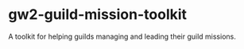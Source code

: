 # gw2-guild-mission-toolkit
A toolkit for helping guilds managing and leading their guild missions.
